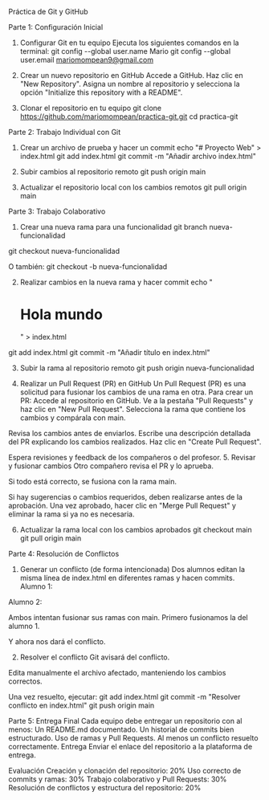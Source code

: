 Práctica de Git y GitHub

Parte 1: Configuración Inicial
1. Configurar Git en tu equipo
Ejecuta los siguientes comandos en la terminal:
git config --global user.name Mario
git config --global user.email mariomompean9@gmail.com


2. Crear un nuevo repositorio en GitHub
Accede a GitHub.
Haz clic en "New Repository".
Asigna un nombre al repositorio y selecciona la opción "Initialize this repository with a README".




3. Clonar el repositorio en tu equipo
git clone https://github.com/mariomompean/practica-git.git
cd practica-git




Parte 2: Trabajo Individual con Git
1. Crear un archivo de prueba y hacer un commit
echo "# Proyecto Web" > index.html
git add index.html
git commit -m "Añadir archivo index.html"



2. Subir cambios al repositorio remoto
git push origin main

3. Actualizar el repositorio local con los cambios remotos
git pull origin main


Parte 3: Trabajo Colaborativo
1. Crear una nueva rama para una funcionalidad
git branch nueva-funcionalidad

git checkout nueva-funcionalidad

O también:
git checkout -b nueva-funcionalidad

2. Realizar cambios en la nueva rama y hacer commit
echo "<h1>Hola mundo</h1>" > index.html

git add index.html
git commit -m "Añadir título en index.html"

3. Subir la rama al repositorio remoto
git push origin nueva-funcionalidad

4. Realizar un Pull Request (PR) en GitHub
Un Pull Request (PR) es una solicitud para fusionar los cambios de una rama en otra. Para crear un PR:
Accede al repositorio en GitHub.
Ve a la pestaña "Pull Requests" y haz clic en "New Pull Request".
Selecciona la rama que contiene los cambios y compárala con main.

Revisa los cambios antes de enviarlos.
Escribe una descripción detallada del PR explicando los cambios realizados.
Haz clic en "Create Pull Request".

Espera revisiones y feedback de los compañeros o del profesor.
5. Revisar y fusionar cambios
Otro compañero revisa el PR y lo aprueba.

Si todo está correcto, se fusiona con la rama main.

Si hay sugerencias o cambios requeridos, deben realizarse antes de la aprobación.
Una vez aprobado, hacer clic en "Merge Pull Request" y eliminar la rama si ya no es necesaria.

6. Actualizar la rama local con los cambios aprobados
git checkout main
git pull origin main











Parte 4: Resolución de Conflictos
1. Generar un conflicto (de forma intencionada)
Dos alumnos editan la misma línea de index.html en diferentes ramas y hacen commits.
Alumno 1:




Alumno 2:







Ambos intentan fusionar sus ramas con main.
Primero fusionamos la del alumno 1.

Y ahora nos dará el conflicto.

2. Resolver el conflicto
Git avisará del conflicto.

Edita manualmente el archivo afectado, manteniendo los cambios correctos.

Una vez resuelto, ejecutar:
git add index.html
git commit -m "Resolver conflicto en index.html"
git push origin main


Parte 5: Entrega Final
Cada equipo debe entregar un repositorio con al menos:
Un README.md documentado.
Un historial de commits bien estructurado.
Uso de ramas y Pull Requests.
Al menos un conflicto resuelto correctamente.
Entrega
Enviar el enlace del repositorio a la plataforma de entrega.

Evaluación
Creación y clonación del repositorio: 20%
Uso correcto de commits y ramas: 30%
Trabajo colaborativo y Pull Requests: 30%
Resolución de conflictos y estructura del repositorio: 20%

